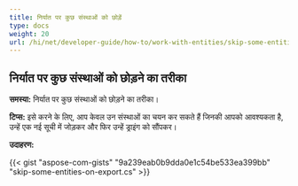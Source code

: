 ```yaml
---
title: निर्यात पर कुछ संस्थाओं को छोड़ें
type: docs
weight: 20
url: /hi/net/developer-guide/how-to/work-with-entities/skip-some-entities-on-export/
---
```


## **निर्यात पर कुछ संस्थाओं को छोड़ने का तरीका**

**समस्या:** निर्यात पर कुछ संस्थाओं को छोड़ने का तरीका।

**टिप्स:** इसे करने के लिए, आप केवल उन संस्थाओं का चयन कर सकते हैं जिनकी आपको आवश्यकता है, उन्हें एक नई सूची में जोड़कर और फिर उन्हें ड्राइंग को सौंपकर।

**उदाहरण:**

{{< gist "aspose-com-gists" "9a239eab0b9dda0e1c54be533ea399bb" "skip-some-entities-on-export.cs" >}}
